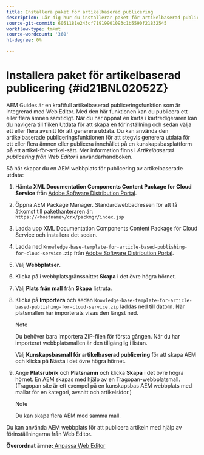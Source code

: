 ```yaml
---
title: Installera paket för artikelbaserad publicering
description: Lär dig hur du installerar paket för artikelbaserad publicering
source-git-commit: 6051181e243cf71919901093c1b5590f21832545
workflow-type: tm+mt
source-wordcount: '360'
ht-degree: 0%

---
```



# Installera paket för artikelbaserad publicering {#id21BNL02052Z}

AEM Guides är en kraftfull artikelbaserad publiceringsfunktion som är integrerad med Web Editor. Med den här funktionen kan du publicera ett eller flera ämnen samtidigt. När du har öppnat en karta i kartredigeraren kan du navigera till fliken Utdata för att skapa en förinställning och sedan välja ett eller flera avsnitt för att generera utdata. Du kan använda den artikelbaserade publiceringsfunktionen för att stegvis generera utdata för ett eller flera ämnen eller publicera innehållet på en kunskapsbasplattform på ett artikel-för-artikel-sätt. Mer information finns i *Artikelbaserad publicering från Web Editor* i användarhandboken.

Så här skapar du en AEM webbplats för publicering av artikelbaserade utdata:

1. Hämta **XML Documentation Components Content Package for Cloud Service** från [Adobe Software Distribution Portal](https://experience.adobe.com/#/downloads/content/software-distribution/en/general.html).
1. Öppna AEM Package Manager. Standardwebbadressen för att få åtkomst till pakethanteraren är: `https://<hostname>/crx/packmgr/index.jsp`
1. Ladda upp XML Documentation Components Content Package för Cloud Service och installera det sedan.
1. Ladda ned `Knowledge-base-template-for-article-based-publishing-for-cloud-service.zip` från [Adobe Software Distribution Portal](https://experience.adobe.com/#/downloads/content/software-distribution/en/general.html).
1. Välj **Webbplatser**.
1. Klicka på i webbplatsgränssnittet **Skapa** i det övre högra hörnet.
1. Välj **Plats från mall** från **Skapa** listruta.
1. Klicka på **Importera** och sedan `Knowledge-base-template-for-article-based-publishing-for-cloud-service.zip` laddas ned till datorn. När platsmallen har importerats visas den längst ned.

   >[!NOTE]
   >
   > Du behöver bara importera ZIP-filen för första gången. När du har importerat webbplatsmallen är den tillgänglig i listan.

   Välj **Kunskapsbasmall för artikelbaserad publicering** för att skapa AEM och klicka på **Nästa** i det övre högra hörnet.

1. Ange **Platsrubrik** och **Platsnamn** och klicka **Skapa** i det övre högra hörnet. En AEM skapas med hjälp av en Tragopan-webbplatsmall. \(Tragopan site är ett exempel på en kunskapsbas AEM webbplats med mallar för en kategori, avsnitt och artikelsidor.\)

   >[!NOTE]
   >
   > Du kan skapa flera AEM med samma mall.


Du kan använda AEM webbplats för att publicera artikeln med hjälp av förinställningarna från Web Editor.

**Överordnat ämne:**[ Anpassa Web Editor](conf-web-editor.md)

